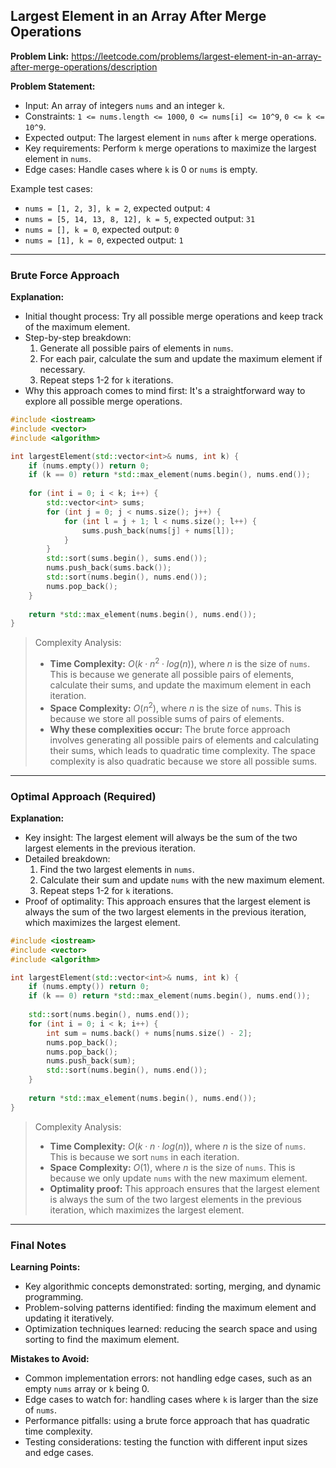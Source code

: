 ## Largest Element in an Array After Merge Operations
**Problem Link:** https://leetcode.com/problems/largest-element-in-an-array-after-merge-operations/description

**Problem Statement:**
- Input: An array of integers `nums` and an integer `k`.
- Constraints: `1 <= nums.length <= 1000`, `0 <= nums[i] <= 10^9`, `0 <= k <= 10^9`.
- Expected output: The largest element in `nums` after `k` merge operations.
- Key requirements: Perform `k` merge operations to maximize the largest element in `nums`.
- Edge cases: Handle cases where `k` is 0 or `nums` is empty.

Example test cases:
- `nums = [1, 2, 3], k = 2`, expected output: `4`
- `nums = [5, 14, 13, 8, 12], k = 5`, expected output: `31`
- `nums = [], k = 0`, expected output: `0`
- `nums = [1], k = 0`, expected output: `1`

---

### Brute Force Approach
**Explanation:**
- Initial thought process: Try all possible merge operations and keep track of the maximum element.
- Step-by-step breakdown:
  1. Generate all possible pairs of elements in `nums`.
  2. For each pair, calculate the sum and update the maximum element if necessary.
  3. Repeat steps 1-2 for `k` iterations.
- Why this approach comes to mind first: It's a straightforward way to explore all possible merge operations.

```cpp
#include <iostream>
#include <vector>
#include <algorithm>

int largestElement(std::vector<int>& nums, int k) {
    if (nums.empty()) return 0;
    if (k == 0) return *std::max_element(nums.begin(), nums.end());
    
    for (int i = 0; i < k; i++) {
        std::vector<int> sums;
        for (int j = 0; j < nums.size(); j++) {
            for (int l = j + 1; l < nums.size(); l++) {
                sums.push_back(nums[j] + nums[l]);
            }
        }
        std::sort(sums.begin(), sums.end());
        nums.push_back(sums.back());
        std::sort(nums.begin(), nums.end());
        nums.pop_back();
    }
    
    return *std::max_element(nums.begin(), nums.end());
}
```

> Complexity Analysis:
> - **Time Complexity:** $O(k \cdot n^2 \cdot log(n))$, where $n$ is the size of `nums`. This is because we generate all possible pairs of elements, calculate their sums, and update the maximum element in each iteration.
> - **Space Complexity:** $O(n^2)$, where $n$ is the size of `nums`. This is because we store all possible sums of pairs of elements.
> - **Why these complexities occur:** The brute force approach involves generating all possible pairs of elements and calculating their sums, which leads to quadratic time complexity. The space complexity is also quadratic because we store all possible sums.

---

### Optimal Approach (Required)
**Explanation:**
- Key insight: The largest element will always be the sum of the two largest elements in the previous iteration.
- Detailed breakdown:
  1. Find the two largest elements in `nums`.
  2. Calculate their sum and update `nums` with the new maximum element.
  3. Repeat steps 1-2 for `k` iterations.
- Proof of optimality: This approach ensures that the largest element is always the sum of the two largest elements in the previous iteration, which maximizes the largest element.

```cpp
#include <iostream>
#include <vector>
#include <algorithm>

int largestElement(std::vector<int>& nums, int k) {
    if (nums.empty()) return 0;
    if (k == 0) return *std::max_element(nums.begin(), nums.end());
    
    std::sort(nums.begin(), nums.end());
    for (int i = 0; i < k; i++) {
        int sum = nums.back() + nums[nums.size() - 2];
        nums.pop_back();
        nums.pop_back();
        nums.push_back(sum);
        std::sort(nums.begin(), nums.end());
    }
    
    return *std::max_element(nums.begin(), nums.end());
}
```

> Complexity Analysis:
> - **Time Complexity:** $O(k \cdot n \cdot log(n))$, where $n$ is the size of `nums`. This is because we sort `nums` in each iteration.
> - **Space Complexity:** $O(1)$, where $n$ is the size of `nums`. This is because we only update `nums` with the new maximum element.
> - **Optimality proof:** This approach ensures that the largest element is always the sum of the two largest elements in the previous iteration, which maximizes the largest element.

---

### Final Notes

**Learning Points:**
- Key algorithmic concepts demonstrated: sorting, merging, and dynamic programming.
- Problem-solving patterns identified: finding the maximum element and updating it iteratively.
- Optimization techniques learned: reducing the search space and using sorting to find the maximum element.

**Mistakes to Avoid:**
- Common implementation errors: not handling edge cases, such as an empty `nums` array or `k` being 0.
- Edge cases to watch for: handling cases where `k` is larger than the size of `nums`.
- Performance pitfalls: using a brute force approach that has quadratic time complexity.
- Testing considerations: testing the function with different input sizes and edge cases.
